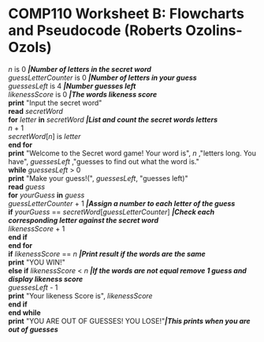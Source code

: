 # COMP110 Worksheet B: Flowcharts and Pseudocode (Roberts Ozolins-Ozols)

*n* is 0 __*|Number of letters in the secret word*__  
*guessLetterCounter* is 0 __*|Number of letters in your guess*__  
*guessesLeft* is 4 __*|Number guesses left*__  
*likenessScore* is 0 __*|The words likeness score*__  
**print** "Input the secret word"  
**read** *secretWord*  
**for** *letter* **in** *secretWord* __*|List and count the secret words letters*__  
    *n* + 1  
    *secretWord*[*n*] is *letter*  
**end for**  
**print** "Welcome to the Secret word game! Your word is", *n* ,"letters long. You have", *guessesLeft* ,"guesses to find out what the word is."  
**while** *guessesLeft* > 0  
    **print** "Make your guess!(", *guessesLeft*, "guesses left)"  
    **read** *guess*  
    **for** *yourGuess* **in** *guess*  
        *guessLetterCounter* + 1 __*|Assign a number to each letter of the guess*__  
        **if** *yourGuess* == *secretWord*[*guessLetterCounter*] __*|Check each corresponding letter against the secret word*__  
            *likenessScore* + 1  
        **end if**  
    **end for**  
    **if** *likenessScore* == *n* __*|Print result if the words are the same*__  
        **print** "YOU WIN!"  
    **else if** *likenessScore* < *n* __*|If the words are not equal remove 1 guess and display likeness score*__  
        *guessesLeft* - 1  
        **print** "Your likeness Score is", *likenessScore*  
    **end if**  
**end while**  
**print** "YOU ARE OUT OF GUESSES! YOU LOSE!"__*|This prints when you are out of guesses*__  

